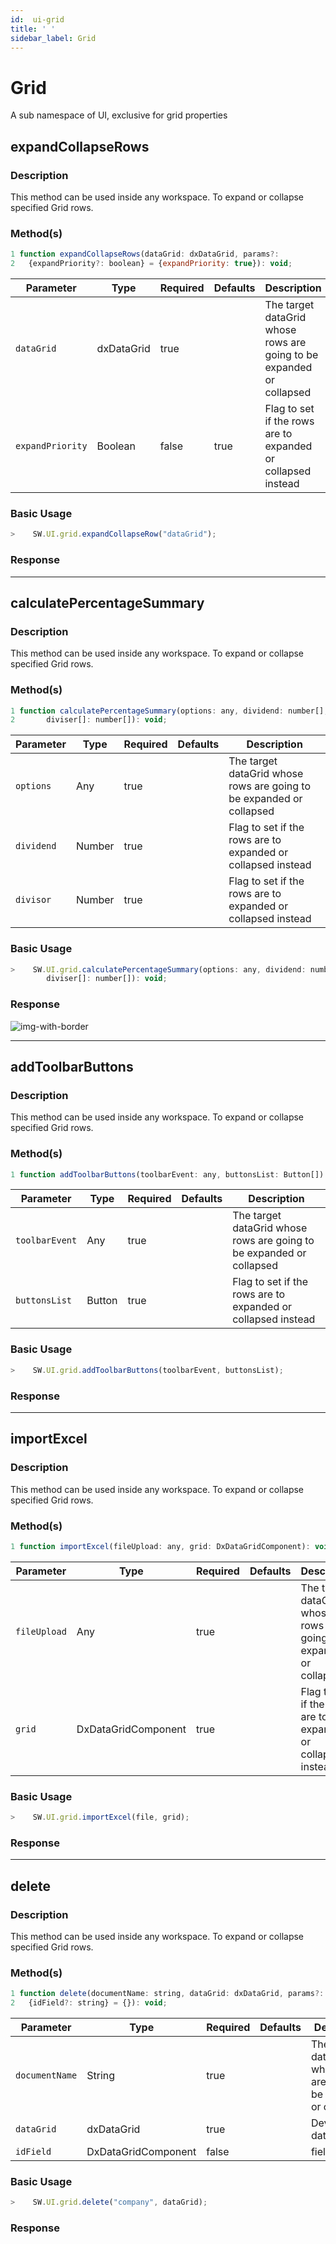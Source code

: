 ```yaml
---
id:  ui-grid
title: ' '
sidebar_label: Grid
---
```


# Grid

A sub namespace of UI, exclusive for grid properties

## expandCollapseRows

<h3>Description</h3>

This method can be used inside any workspace. To expand or collapse specified Grid rows.

<h3>Method(s)</h3>

```javascript
1 function expandCollapseRows(dataGrid: dxDataGrid, params?: 
2   {expandPriority?: boolean} = {expandPriority: true}): void;
```
<table className="custom-table">
    <thead>
        <tr>
            <th>Parameter</th>
            <th>Type</th>
            <th>Required</th>
            <th>Defaults</th>
            <th>Description</th>
        </tr>
    </thead>
    <tbody>
        <tr className="selected">
            <td><code>dataGrid</code></td>
            <td>dxDataGrid</td>
            <td>true</td>
            <td></td>
            <td>The target dataGrid whose rows are going to be expanded or collapsed</td> 
        </tr>
         <tr className="selected">
            <td><code>expandPriority</code></td>
            <td>Boolean</td>
            <td>false</td>
            <td>true</td>
            <td>Flag to set if the rows are to expanded or collapsed instead</td> 
        </tr>
    </tbody>
</table>

<h3>Basic Usage</h3>

```javascript
>    SW.UI.grid.expandCollapseRow("dataGrid");
```
<h3>Response</h3>

---

## calculatePercentageSummary

<h3>Description</h3>

This method can be used inside any workspace. To expand or collapse specified Grid rows.

<h3>Method(s)</h3>

```js {3}
1 function calculatePercentageSummary(options: any, dividend: number[], 
2       diviser[]: number[]): void;
```
<table className="custom-table">
    <thead>
        <tr>
            <th>Parameter</th>
            <th>Type</th>
            <th>Required</th>
            <th>Defaults</th>
            <th>Description</th>
        </tr>
    </thead>
    <tbody>
        <tr className="selected">
            <td><code>options</code></td>
            <td>Any</td>
            <td>true</td>
            <td></td>
            <td>The target dataGrid whose rows are going to be expanded or collapsed</td> 
        </tr>
         <tr className="selected">
            <td><code>dividend</code></td>
            <td>Number</td>
            <td>true</td>
            <td></td>
            <td>Flag to set if the rows are to expanded or collapsed instead</td> 
        </tr>
         <tr className="selected">
            <td><code>divisor</code></td>
            <td>Number</td>
            <td>true</td>
            <td></td>
            <td>Flag to set if the rows are to expanded or collapsed instead</td> 
        </tr>
    </tbody>
</table>

<h3>Basic Usage</h3>

```javascript
>    SW.UI.grid.calculatePercentageSummary(options: any, dividend: number[], 
        diviser[]: number[]): void;
```
<h3>Response</h3>

<!-- <img alt="Show Bulk" src="/img/responses/showBulk_response.png"> -->
![img-with-border](/img/responses/showBulk_response.png)

---

## addToolbarButtons

<h3>Description</h3>

This method can be used inside any workspace. To expand or collapse specified Grid rows.
<h3>Method(s)</h3>

```js {3}
1 function addToolbarButtons(toolbarEvent: any, buttonsList: Button[]): void;
```
<table className="custom-table">
    <thead>
        <tr>
            <th>Parameter</th>
            <th>Type</th>
            <th>Required</th>
            <th>Defaults</th>
            <th>Description</th>
        </tr>
    </thead>
    <tbody>
        <tr className="selected">
            <td><code>toolbarEvent</code></td>
            <td>Any</td>
            <td>true</td>
            <td></td>
            <td>The target dataGrid whose rows are going to be expanded or collapsed</td> 
        </tr>
         <tr className="selected">
            <td><code>buttonsList</code></td>
            <td>Button</td>
            <td>true</td>
            <td></td>
            <td>Flag to set if the rows are to expanded or collapsed instead</td> 
        </tr>
    </tbody>
</table>

<h3>Basic Usage</h3>

```javascript
>    SW.UI.grid.addToolbarButtons(toolbarEvent, buttonsList);
```
<h3>Response</h3>

---

## importExcel

<h3>Description</h3>

This method can be used inside any workspace. To expand or collapse specified Grid rows.

<h3>Method(s)</h3>

```js {3}
1 function importExcel(fileUpload: any, grid: DxDataGridComponent): void;
```
<table className="custom-table">
    <thead>
        <tr>
            <th>Parameter</th>
            <th>Type</th>
            <th>Required</th>
            <th>Defaults</th>
            <th>Description</th>
        </tr>
    </thead>
    <tbody>
        <tr className="selected">
            <td><code>fileUpload</code></td>
            <td>Any</td>
            <td>true</td>
            <td></td>
            <td>The target dataGrid whose rows are going to be expanded or collapsed</td> 
        </tr>
         <tr className="selected">
            <td><code>grid</code></td>
            <td>DxDataGridComponent</td>
            <td>true</td>
            <td></td>
            <td>Flag to set if the rows are to expanded or collapsed instead</td> 
        </tr>
    </tbody>
</table>

<h3>Basic Usage</h3>

```javascript
>    SW.UI.grid.importExcel(file, grid);
```
<h3>Response</h3>

---




## delete

<h3>Description</h3>

This method can be used inside any workspace. To expand or collapse specified Grid rows.

<h3>Method(s)</h3>

```js {3}
1 function delete(documentName: string, dataGrid: dxDataGrid, params?: 
2   {idField?: string} = {}): void;
```
<table className="custom-table">
    <thead>
        <tr>
            <th>Parameter</th>
            <th>Type</th>
            <th>Required</th>
            <th>Defaults</th>
            <th>Description</th>
        </tr>
    </thead>
    <tbody>
        <tr className="selected">
            <td><code>documentName</code></td>
            <td>String</td>
            <td>true</td>
            <td></td>
            <td>The target dataGrid whose rows are going to be expanded or collapsed</td> 
        </tr>
         <tr className="selected">
            <td><code>dataGrid</code></td>
            <td>dxDataGrid</td>
            <td>true</td>
            <td></td>
            <td>Deveextreme dataGrid</td> 
        </tr>
         <tr className="selected">
            <td><code>idField</code></td>
            <td>DxDataGridComponent</td>
            <td>false</td>
            <td></td>
            <td>field id</td> 
        </tr>
    </tbody>
</table>

<h3>Basic Usage</h3>

```javascript
>    SW.UI.grid.delete("company", dataGrid);
```
<h3>Response</h3>